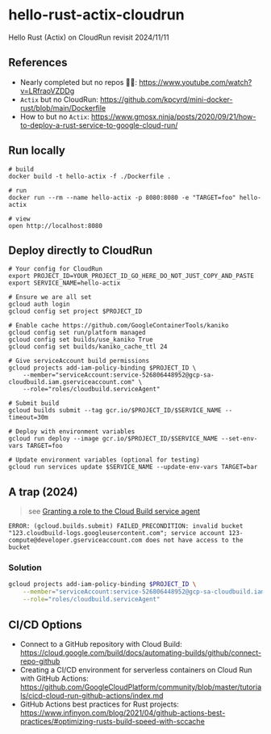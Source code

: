# hello-rust-actix-cloudrun

Hello Rust (Actix) on CloudRun revisit 2024/11/11

## References

- Nearly completed but no repos 🤷‍♂️: https://www.youtube.com/watch?v=LRfraoVZDDg
- `Actix` but no CloudRun: https://github.com/kpcyrd/mini-docker-rust/blob/main/Dockerfile
- How to but no `Actix`: https://www.gmosx.ninja/posts/2020/09/21/how-to-deploy-a-rust-service-to-google-cloud-run/

## Run locally

```shell
# build
docker build -t hello-actix -f ./Dockerfile .

# run
docker run --rm --name hello-actix -p 8080:8080 -e "TARGET=foo" hello-actix

# view
open http://localhost:8080
```

## Deploy directly to CloudRun

```shell
# Your config for CloudRun
export PROJECT_ID=YOUR_PROJECT_ID_GO_HERE_DO_NOT_JUST_COPY_AND_PASTE
export SERVICE_NAME=hello-actix

# Ensure we are all set
gcloud auth login
gcloud config set project $PROJECT_ID

# Enable cache https://github.com/GoogleContainerTools/kaniko
gcloud config set run/platform managed
gcloud config set builds/use_kaniko True
gcloud config set builds/kaniko_cache_ttl 24

# Give serviceAccount build permissions
gcloud projects add-iam-policy-binding $PROJECT_ID \
    --member="serviceAccount:service-526806448952@gcp-sa-cloudbuild.iam.gserviceaccount.com" \
    --role="roles/cloudbuild.serviceAgent"

# Submit build
gcloud builds submit --tag gcr.io/$PROJECT_ID/$SERVICE_NAME --timeout=30m

# Deploy with environment variables
gcloud run deploy --image gcr.io/$PROJECT_ID/$SERVICE_NAME --set-env-vars TARGET=foo

# Update environment variables (optional for testing)
gcloud run services update $SERVICE_NAME --update-env-vars TARGET=bar
```

## A trap (2024)

> see [Granting a role to the Cloud Build service agent](https://cloud.google.com/build/docs/securing-builds/configure-access-for-cloud-build-service-account#gcloud)

```
ERROR: (gcloud.builds.submit) FAILED_PRECONDITION: invalid bucket "123.cloudbuild-logs.googleusercontent.com"; service account 123-compute@developer.gserviceaccount.com does not have access to the bucket
```

### Solution

```bash
gcloud projects add-iam-policy-binding $PROJECT_ID \
    --member="serviceAccount:service-526806448952@gcp-sa-cloudbuild.iam.gserviceaccount.com" \
    --role="roles/cloudbuild.serviceAgent"
```

## CI/CD Options

- Connect to a GitHub repository with Cloud Build: https://cloud.google.com/build/docs/automating-builds/github/connect-repo-github
- Creating a CI/CD environment for serverless containers on Cloud Run with GitHub Actions: https://github.com/GoogleCloudPlatform/community/blob/master/tutorials/cicd-cloud-run-github-actions/index.md
- GitHub Actions best practices for Rust projects: https://www.infinyon.com/blog/2021/04/github-actions-best-practices/#optimizing-rusts-build-speed-with-sccache
